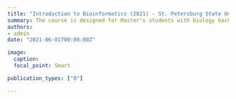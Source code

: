 ```yaml
---
title: "Introduction to Bioinformatics (2021) - St. Petersburg State University, Russia"
summary: The course is designed for Master's students with biology background. In this course we discuss following topics: basic bioinformatic challenges; algorithms and tools for genome assembly; analysis of DNA-seq and RNA-seq data. Students learn to work in Linux environment, install and run various bioinformatics tools. 
authors:
- admin
date: "2021-06-01T00:00:00Z"

image:
  caption: 
  focal_point: Smart

publication_types: ["0"]

---
```


 